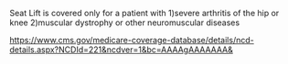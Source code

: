 Seat Lift is covered only for a patient with
1)severe arthritis of the hip or knee
2)muscular dystrophy or other neuromuscular diseases

https://www.cms.gov/medicare-coverage-database/details/ncd-details.aspx?NCDId=221&ncdver=1&bc=AAAAgAAAAAAA&
